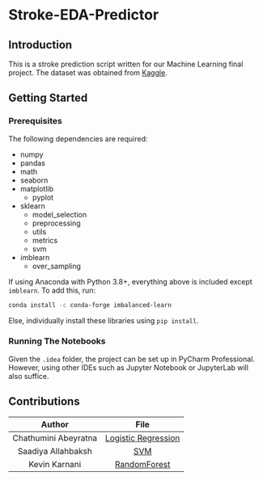 # Stroke-EDA-Predictor

## Introduction

This is a stroke prediction script written for our Machine Learning final project. The dataset was obtained
from [Kaggle](https://www.kaggle.com/fedesoriano/stroke-prediction-dataset).

## Getting Started

### Prerequisites

The following dependencies are required:<br/>

* numpy
* pandas
* math
* seaborn
* matplotlib
    * pyplot
* sklearn
    * model_selection
    * preprocessing
    * utils
    * metrics
    * svm
* imblearn
    * over_sampling

If using Anaconda with Python 3.8+, everything above is included except `imblearn`. To add this, run:

```bash
conda install -c conda-forge imbalanced-learn
```

Else, individually install these libraries using `pip install`.

### Running The Notebooks

Given the `.idea` folder, the project can be set up in PyCharm Professional. However, using other IDEs such as Jupyter
Notebook or JupyterLab will also suffice.

## Contributions

|        Author        |                      File                       |
| :------------------: | :---------------------------------------------: |
| Chathumini Abeyratna | [Logistic Regression](LogisticRegression.ipynb) |
| Saadiya Allahbaksh   | [SVM](SVM.ipynb)                                |
| Kevin Karnani        | [RandomForest](RandomForest.ipynb)                                |